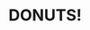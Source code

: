 <!DOCTYPE html>
<html lang="en">
<head>
<meta charset="utf-8">
	<title>DONUTS!</title>
</head>
<h1>DONUTS!</h1>
<p></p>
<body>

</body>
</html>


